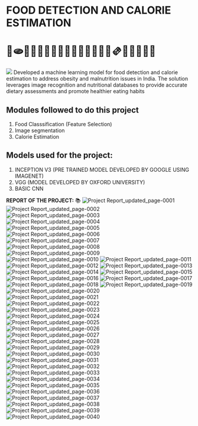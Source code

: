 <h1>FOOD DETECTION AND CALORIE ESTIMATION </h1>
<h1>🥖🫓🥨🥯🥞🧀🍖🍗🍔🍟🍕🌭🥪🌮🌯🫔🥙🥚🥘🍿🥫</h1>
<img src="https://miro.medium.com/v2/resize:fit:1400/0*auz26ZzvLASrlDdK.png">
Developed a machine learning model for food detection and calorie estimation to address obesity and malnutrition issues in India. The solution leverages image recognition and nutritional databases to provide accurate dietary assessments and promote healthier eating habits

<h2>Modules followed to do this project</h2>
<ol>
      <li>Food Classsification (Feature Selection)</li>
      <li>Image segmentation</li>
      <li>Calorie Estimation</li>
</ol>

<h2>Models used for the project:</h2>
<ol>
      <li>INCEPTION V3 (PRE TRAINED MODEL DEVELOPED BY GOOGLE USING IMAGENET)</li>
      <li>VGG (MODEL DEVELOPED BY OXFORD UNIVERSITY)</li>
      <li>BASIC CNN</li>
</ol>

**REPORT OF THE PROJECT:** 📚
![Project Report_updated_page-0001](https://github.com/user-attachments/assets/d4977006-6e76-4bbd-a9c8-8575c2f5470e)
![Project Report_updated_page-0002](https://github.com/user-attachments/assets/1bd10e0c-63ad-46a4-b484-c824f93b9d74)
![Project Report_updated_page-0003](https://github.com/user-attachments/assets/433912e8-67a7-4622-b852-df7cd9fedba8)
![Project Report_updated_page-0004](https://github.com/user-attachments/assets/fd974657-ec80-49ec-a68c-1b2aaf2cba9d)
![Project Report_updated_page-0005](https://github.com/user-attachments/assets/97fcce6d-214e-4e30-8a94-0108b4a63eba)
![Project Report_updated_page-0006](https://github.com/user-attachments/assets/55078627-4296-4810-8545-2f01131b0b76)
![Project Report_updated_page-0007](https://github.com/user-attachments/assets/7a234018-d7d5-4d95-9469-166d1155cd38)
![Project Report_updated_page-0008](https://github.com/user-attachments/assets/5ae8134b-b305-44f9-ab8f-b18d18571341)
![Project Report_updated_page-0009](https://github.com/user-attachments/assets/772cacfa-fcfc-421e-b920-ca1668307473)
![Project Report_updated_page-0010](https://github.com/user-attachments/assets/4874c72a-d324-4414-b464-d559f403f8cb)
![Project Report_updated_page-0011](https://github.com/user-attachments/assets/7bf094de-830b-47f6-ae3e-e5cfcb75d1e7)
![Project Report_updated_page-0012](https://github.com/user-attachments/assets/2f7bb414-e003-4a8c-8e89-5977d3b0da0c)
![Project Report_updated_page-0013](https://github.com/user-attachments/assets/33abdc84-8ebc-4de4-8231-91c994902683)
![Project Report_updated_page-0014](https://github.com/user-attachments/assets/c054a63f-adab-4801-af05-5d29d230ce78)
![Project Report_updated_page-0015](https://github.com/user-attachments/assets/061be954-551b-4e0d-95bc-57e26a03dfc7)
![Project Report_updated_page-0016](https://github.com/user-attachments/assets/ab1eeb98-0aaf-4efb-b01c-cbd475d0066f)
![Project Report_updated_page-0017](https://github.com/user-attachments/assets/ebbe5dcd-942e-45b3-b877-bb347f60ecfe)
![Project Report_updated_page-0018](https://github.com/user-attachments/assets/5a4fe41e-d001-4c99-a2b5-f49055a7c119)
![Project Report_updated_page-0019](https://github.com/user-attachments/assets/c095ed16-58e9-47b4-9f9e-0813225bf252)
![Project Report_updated_page-0020](https://github.com/user-attachments/assets/15caf316-dd98-4287-ab15-9aa00926c6bd)
![Project Report_updated_page-0021](https://github.com/user-attachments/assets/48771364-5dfd-4218-b53e-428387ed0b04)
![Project Report_updated_page-0022](https://github.com/user-attachments/assets/72ee07db-e0a6-4223-8df6-5e1ba76b34af)
![Project Report_updated_page-0023](https://github.com/user-attachments/assets/ab456e1b-ef28-49a1-bc60-ad7003956265)
![Project Report_updated_page-0024](https://github.com/user-attachments/assets/a5c8542b-381e-4812-a1de-686a43745f06)
![Project Report_updated_page-0025](https://github.com/user-attachments/assets/cbf94744-7bc1-4bfc-b7e7-345ae219b16f)
![Project Report_updated_page-0026](https://github.com/user-attachments/assets/5f26792b-f6ff-447c-9d18-615f0472170f)
![Project Report_updated_page-0027](https://github.com/user-attachments/assets/5d842cab-f745-4860-a409-a2ac7ddf6296)
![Project Report_updated_page-0028](https://github.com/user-attachments/assets/d5f0c968-2974-450e-ad31-f5cf42380f19)
![Project Report_updated_page-0029](https://github.com/user-attachments/assets/78425a88-77b8-4d34-8e8c-555b4495257b)
![Project Report_updated_page-0030](https://github.com/user-attachments/assets/bd63d3f9-74f2-4269-ba5a-8ee9b2b12890)
![Project Report_updated_page-0031](https://github.com/user-attachments/assets/233290dd-7ec4-449b-bd1a-feb6842df8ec)
![Project Report_updated_page-0032](https://github.com/user-attachments/assets/1b70740e-7aaa-40ca-af1a-ecf1c71af81b)
![Project Report_updated_page-0033](https://github.com/user-attachments/assets/1d6a4ca0-9cad-4ecb-ad12-0bad5e3e4e0e)
![Project Report_updated_page-0034](https://github.com/user-attachments/assets/ae18addd-f855-4a23-88a0-dd3b546747cd)
![Project Report_updated_page-0035](https://github.com/user-attachments/assets/4453d007-2b85-4976-af33-9d69015ccbd6)
![Project Report_updated_page-0036](https://github.com/user-attachments/assets/0d00807d-de8d-4fcb-816b-c9f65e7ec06b)
![Project Report_updated_page-0037](https://github.com/user-attachments/assets/3ef313df-e2e8-4e6b-bf05-adcc71aec4f0)
![Project Report_updated_page-0038](https://github.com/user-attachments/assets/fcfb035c-52ed-48a2-af04-df3df0e2c025)
![Project Report_updated_page-0039](https://github.com/user-attachments/assets/3cc2553d-e1e3-4716-843b-e00e0858b315)
![Project Report_updated_page-0040](https://github.com/user-attachments/assets/313bc9d4-4cc3-4dfd-82f0-cedb12f0879d)
